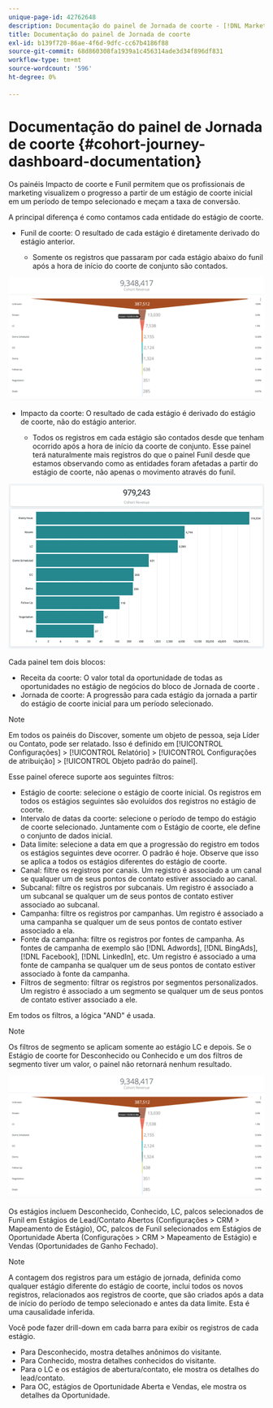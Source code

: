 ```yaml
---
unique-page-id: 42762648
description: Documentação do painel de Jornada de coorte - [!DNL Marketo Measure] - Documentação do produto
title: Documentação do painel de Jornada de coorte
exl-id: b139f720-86ae-4f6d-9dfc-cc67b4186f88
source-git-commit: 68d860308fa1939a1c456314ade3d34f896df831
workflow-type: tm+mt
source-wordcount: '596'
ht-degree: 0%

---
```


# Documentação do painel de Jornada de coorte {#cohort-journey-dashboard-documentation}

Os painéis Impacto de coorte e Funil permitem que os profissionais de marketing visualizem o progresso a partir de um estágio de coorte inicial em um período de tempo selecionado e meçam a taxa de conversão.

A principal diferença é como contamos cada entidade do estágio de coorte.

* Funil de coorte: O resultado de cada estágio é diretamente derivado do estágio anterior.

   * Somente os registros que passaram por cada estágio abaixo do funil após a hora de início do coorte de conjunto são contados.

![](assets/cohort-journey-dashboard-documentation-1.png)

* Impacto da coorte: O resultado de cada estágio é derivado do estágio de coorte, não do estágio anterior.

   * Todos os registros em cada estágio são contados desde que tenham ocorrido após a hora de início da coorte de conjunto. Esse painel terá naturalmente mais registros do que o painel Funil desde que estamos observando como as entidades foram afetadas a partir do estágio de coorte, não apenas o movimento através do funil.

![](assets/cohort-journey-dashboard-documentation-2.png)

Cada painel tem dois blocos:

* Receita da coorte: O valor total da oportunidade de todas as oportunidades no estágio de negócios do bloco de Jornada de coorte .
* Jornada de coorte: A progressão para cada estágio da jornada a partir do estágio de coorte inicial para um período selecionado.

>[!NOTE]
>
>Em todos os painéis do Discover, somente um objeto de pessoa, seja Líder ou Contato, pode ser relatado. Isso é definido em [!UICONTROL Configurações] > [!UICONTROL Relatório] > [!UICONTROL Configurações de atribuição] > [!UICONTROL Objeto padrão do painel].

Esse painel oferece suporte aos seguintes filtros:

* Estágio de coorte: selecione o estágio de coorte inicial. Os registros em todos os estágios seguintes são evoluídos dos registros no estágio de coorte.
* Intervalo de datas da coorte: selecione o período de tempo do estágio de coorte selecionado. Juntamente com o Estágio de coorte, ele define o conjunto de dados inicial.
* Data limite: selecione a data em que a progressão do registro em todos os estágios seguintes deve ocorrer. O padrão é hoje. Observe que isso se aplica a todos os estágios diferentes do estágio de coorte.
* Canal: filtre os registros por canais. Um registro é associado a um canal se qualquer um de seus pontos de contato estiver associado ao canal.
* Subcanal: filtre os registros por subcanais. Um registro é associado a um subcanal se qualquer um de seus pontos de contato estiver associado ao subcanal.
* Campanha: filtre os registros por campanhas. Um registro é associado a uma campanha se qualquer um de seus pontos de contato estiver associado a ela.
* Fonte da campanha: filtre os registros por fontes de campanha. As fontes de campanha de exemplo são [!DNL Adwords], [!DNL BingAds], [!DNL Facebook], [!DNL LinkedIn], etc. Um registro é associado a uma fonte de campanha se qualquer um de seus pontos de contato estiver associado à fonte da campanha.
* Filtros de segmento: filtrar os registros por segmentos personalizados. Um registro é associado a um segmento se qualquer um de seus pontos de contato estiver associado a ele.

Em todos os filtros, a lógica &quot;AND&quot; é usada.

>[!NOTE]
>
>Os filtros de segmento se aplicam somente ao estágio LC e depois. Se o Estágio de coorte for Desconhecido ou Conhecido e um dos filtros de segmento tiver um valor, o painel não retornará nenhum resultado.

![](assets/cohort-journey-dashboard-documentation-3.png)

Os estágios incluem Desconhecido, Conhecido, LC, palcos selecionados de Funil em Estágios de Lead/Contato Abertos (Configurações > CRM > Mapeamento de Estágio), OC, palcos de Funil selecionados em Estágios de Oportunidade Aberta (Configurações > CRM > Mapeamento de Estágio) e Vendas (Oportunidades de Ganho Fechado).

>[!NOTE]
>
>A contagem dos registros para um estágio de jornada, definida como qualquer estágio diferente do estágio de coorte, inclui todos os novos registros, relacionados aos registros de coorte, que são criados após a data de início do período de tempo selecionado e antes da data limite. Esta é uma causalidade inferida.

Você pode fazer drill-down em cada barra para exibir os registros de cada estágio.

* Para Desconhecido, mostra detalhes anônimos do visitante.
* Para Conhecido, mostra detalhes conhecidos do visitante.
* Para o LC e os estágios de abertura/contato, ele mostra os detalhes do lead/contato.
* Para OC, estágios de Oportunidade Aberta e Vendas, ele mostra os detalhes da Oportunidade.
